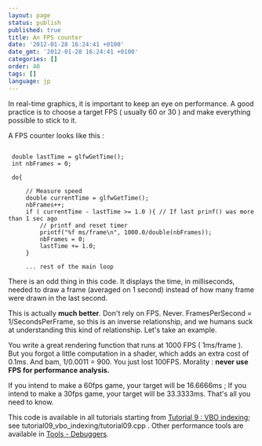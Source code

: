 ```yaml
---
layout: page
status: publish
published: true
title: An FPS counter
date: '2012-01-28 16:24:41 +0100'
date_gmt: '2012-01-28 16:24:41 +0100'
categories: []
order: 40
tags: []
language: jp
---
```


In real-time graphics, it is important to keep an eye on performance. A good practice is to choose a target FPS ( usually 60 or 30 ) and make everything possible to stick to it.

A FPS counter looks like this :
```

 double lastTime = glfwGetTime();
 int nbFrames = 0;

 do{

     // Measure speed
     double currentTime = glfwGetTime();
     nbFrames++;
     if ( currentTime - lastTime >= 1.0 ){ // If last prinf() was more than 1 sec ago
         // printf and reset timer
         printf("%f ms/frame\n", 1000.0/double(nbFrames));
         nbFrames = 0;
         lastTime += 1.0;
     }

     ... rest of the main loop
```

There is an odd thing in this code. It displays the time, in milliseconds, needed to draw a frame (averaged on 1 second) instead of how many frame were drawn in the last second.

This is actually **much better**. Don't rely on FPS. Never. FramesPerSecond = 1/SecondsPerFrame, so this is an inverse relationship, and we humans suck at understanding this kind of relationship. Let's take an example.

You write a great rendering function that runs at 1000 FPS ( 1ms/frame ). But you forgot a little computation in a shader, which adds an extra cost of 0.1ms. And bam, 1/0.0011 = 900. You just lost 100FPS. Morality : **never use FPS for performance analysis.**

If you intend to make a 60fps game, your target will be 16.6666ms ; If you intend to make a 30fps game, your target will be 33.3333ms. That's all you need to know.

This code is available in all tutorials starting from [Tutorial 9 : VBO indexing](http://www.opengl-tutorial.org/intermediate-tutorials/tutorial-9-vbo-indexing/); see tutorial09_vbo_indexing/tutorial09.cpp . Other performance tools are available in [Tools - Debuggers](http://www.opengl-tutorial.org/miscellaneous/useful-tools-links/#header-4).

